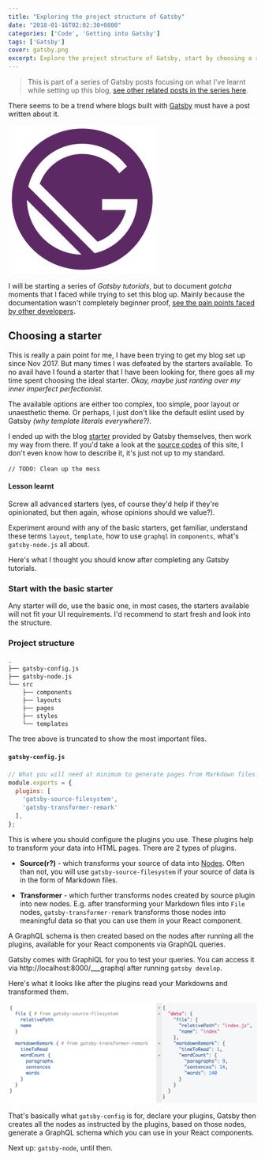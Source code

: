 ```yaml
---
title: "Exploring the project structure of Gatsby"
date: "2018-01-16T02:02:30+0800"
categories: ['Code', 'Getting into Gatsby']
tags: ['Gatsby']
cover: gatsby.png
excerpt: Explore the project structure of Gatsby, start by choosing a starter, and configuring it.
---
```


> This is part of a series of Gatsby posts focusing on what I've learnt while setting up this blog, [see other related posts in the series here](/categories/getting-into-gatsby).

There seems to be a trend where blogs built with [Gatsby](https://www.gatsbyjs.org) must have a post written about it.

![Gatsby](./gatsby.png "Gatsby")

I will be starting a series of _Gatsby tutorials_, but to document _gotcha_ moments that I faced while trying to set this blog up. Mainly because the documentation wasn't completely beginner proof, [see the pain points faced by other developers](https://www.gatsbyjs.org/blog/2017-12-20-introducing-the-gatsby-ux-research-program/#what-are-the-top-10-pain-points-of-gatsby-users).

## Choosing a starter
This is really a pain point for me, I have been trying to get my blog set up since Nov 2017. But many times I was defeated by the starters available. To no avail have I found a starter that I have been looking for, there goes all my time spent choosing the ideal starter. _Okay, maybe just ranting over my inner imperfect perfectionist._

The available options are either too complex, too simple, poor layout or unaesthetic theme. Or perhaps, I just don't like the default eslint used by Gatsby _(why template literals everywhere?)_.

I ended up with the blog [starter](https://github.com/gatsbyjs/gatsby-starter-blog) provided by Gatsby themselves, then work my way from there. If you'd take a look at the [source codes](https://github.com/alvinthen/yaobin.me/tree/b707d3c788371beec3f0d87c44cc60cb331b9db9) of this site, I don't even know how to describe it, it's just not up to my standard.

`// TODO: Clean up the mess`

#### Lesson learnt
Screw all advanced starters (yes, of course they'd help if they're opinionated, but then again, whose opinions should we value?).

Experiment around with any of the basic starters, get familiar, understand these terms `layout`, `template`, how to use `graphql` in `components`, what's `gatsby-node.js` all about.

Here's what I thought you should know after completing any Gatsby tutorials.

### Start with the basic starter
Any starter will do, use the basic one, in most cases, the starters available will not fit your UI requirements. I'd recommend to start fresh and look into the structure.

### Project structure
```
.
├── gatsby-config.js
├── gatsby-node.js
└── src
    ├── components
    ├── layouts
    ├── pages
    ├── styles
    └── templates
```

The tree above is truncated to show the most important files.

#### `gatsby-config.js`
```javascript
// What you will need at minimum to generate pages from Markdown files.
module.exports = {
  plugins: [
    'gatsby-source-filesystem',
    'gatsby-transformer-remark'
  ],
};
```

This is where you should configure the plugins you use. These plugins help to transform your data into HTML pages. There are 2 types of plugins.

* **Source(r?)** - which transforms your source of data into [Nodes](https://www.gatsbyjs.org/docs/node-interface/). Often than not, you will use `gatsby-source-filesystem` if your source of data is in the form of Markdown files.

* **Transformer** - which further transforms nodes created by source plugin into new nodes. E.g. after transforming your Markdown files into `File` nodes, `gatsby-transformer-remark` transforms those nodes into meaningful data so that you can use them in your React component.

A GraphQL schema is then created based on the nodes after running all the plugins, available for your React components via GraphQL queries.

Gatsby comes with GraphiQL for you to test your queries. You can access it via http://localhost:8000/___graphql after running `gatsby develop`.

Here's what it looks like after the plugins read your Markdowns and transformed them.

![GraphQL](./graphql.png "Results from the plugins, as shown in GraphiQL")

That's basically what `gatsby-config` is for, declare your plugins, Gatsby then creates all the nodes as instructed by the plugins, based on those nodes, generate a GraphQL schema which you can use in your React components.

Next up: `gatsby-node`, until then.
